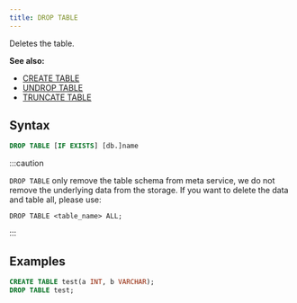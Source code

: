 ```yaml
---
title: DROP TABLE
---
```


Deletes the table.

**See also:**
- [CREATE TABLE](./10-ddl-create-table.md)
- [UNDROP TABLE](./21-ddl-undrop-table.md)
- [TRUNCATE TABLE](40-ddl-truncate-table.md)

## Syntax

```sql
DROP TABLE [IF EXISTS] [db.]name
```

:::caution

`DROP TABLE` only remove the table schema from meta service, we do not remove the underlying data from the storage.
If you want to delete the data and table all, please use:

`DROP TABLE <table_name> ALL;`

:::


## Examples

```sql
CREATE TABLE test(a INT, b VARCHAR);
DROP TABLE test;
```
